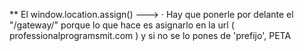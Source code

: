 **
    El window.location.assign()
        --->  · Hay que ponerle por delante el "/gateway/"
                porque lo que hace es asignarlo en la url ( professionalprogramsmit.com )
                y si no se lo pones de 'prefijo', PETA
